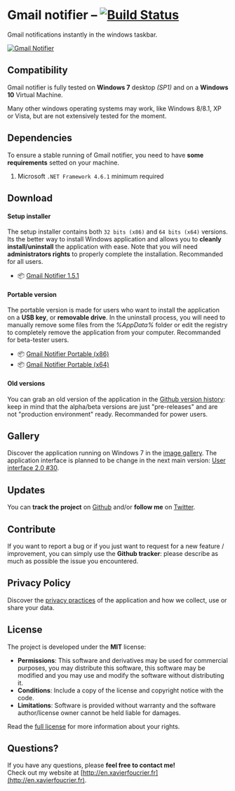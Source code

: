 Gmail notifier – [![Build Status](https://travis-ci.org/xavierfoucrier/gmail-notifier.svg?branch=master "Travis CI - Builds")](https://travis-ci.org/xavierfoucrier/gmail-notifier)
======
Gmail notifications instantly in the windows taskbar.

[![Gmail Notifier](https://raw.github.com/xavierfoucrier/gmail-notifier/master/screenshots/main.png "Gmail Notifier - Image Gallery")](https://github.com/xavierfoucrier/gmail-notifier/blob/master/GALLERY.md)


Compatibility
-------------
Gmail notifier is fully tested on **Windows 7** desktop *(SP1)* and on a **Windows 10** Virtual Machine.

Many other windows operating systems may work, like Windows 8/8.1, XP or Vista, but are not extensively tested for the moment.


Dependencies
------------
To ensure a stable running of Gmail notifier, you need to have **some requirements** setted on your machine.

1. Microsoft `.NET Framework 4.6.1` minimum required


Download
-------
#### Setup installer
The setup installer contains both `32 bits (x86)` and `64 bits (x64)` versions. Its the better way to install Windows application and allows you to **cleanly install/uninstall** the application with ease. Note that you will need **administrators rights** to properly complete the installation. Recommanded for all users.

* :package: [Gmail Notifier 1.5.1](https://github.com/xavierfoucrier/gmail-notifier/releases/download/v1.5.1-release/Gmail.Notifier.1.5.1.exe)

#### Portable version
The portable version is made for users who want to install the application on a **USB key**, or **removable drive**. In the uninstall process, you will need to manually remove some files from the *%AppData%* folder or edit the registry to completely remove the application from your computer. Recommanded for beta-tester users.

* :package: [Gmail Notifier Portable (x86)](https://github.com/xavierfoucrier/gmail-notifier/releases/download/v1.5-release.1/Gmail.Notifier.Portable.x86.zip)
* :package: [Gmail Notifier Portable (x64)](https://github.com/xavierfoucrier/gmail-notifier/releases/download/v1.5-release.1/Gmail.Notifier.Portable.x64.zip)

#### Old versions

You can grab an old version of the application in the [Github version history](https://github.com/xavierfoucrier/gmail-notifier/tags): keep in mind that the alpha/beta versions are just "pre-releases" and are not "production environment" ready. Recommanded for power users.


Gallery
-------
Discover the application running on Windows 7 in the [image gallery](https://github.com/xavierfoucrier/gmail-notifier/blob/master/GALLERY.md). The application interface is planned to be change in the next main version: [User interface 2.0 #30](https://github.com/xavierfoucrier/gmail-notifier/issues/30).


Updates
-------
You can **track the project** on [Github](http://github.com/xavierfoucrier) and/or **follow me** on [Twitter](http://twitter.com/xavierfoucrier).


Contribute
----------
If you want to report a bug or if you just want to request for a new feature / improvement, you can simply use the **Github tracker**: please describe as much as possible the issue you encountered.


Privacy Policy
-------
Discover the [privacy practices](https://github.com/xavierfoucrier/gmail-notifier/blob/master/PRIVACY.md) of the application and how we collect, use or share your data.


License
-------
The project is developed under the **MIT** license:

- **Permissions**: This software and derivatives may be used for commercial purposes, you may distribute this software, this software may be modified and you may use and modify the software without distributing it.
- **Conditions**: Include a copy of the license and copyright notice with the code.
- **Limitations**: Software is provided without warranty and the software author/license owner cannot be held liable for damages.

Read the [full license](https://github.com/xavierfoucrier/gmail-notifier/blob/master/LICENSE.md) for more information about your rights.


Questions?
----------
If you have any questions, please **feel free to contact me!**  
Check out my website at [http://en.xavierfoucrier.fr](http://en.xavierfoucrier.fr).
